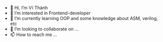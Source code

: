 - 👋 Hi, I’m Vĩ Thành
- 👀 I’m interested in Frontend-developer
- 🌱 I’m currently learning OOP and some knowledge about ASM, verilog, etc 
- 💞️ I’m looking to collaborate on ...
- 📫 How to reach me ...

<!---
vanvithanh2405/vanvithanh2405 is a ✨ special ✨ repository because its `README.md` (this file) appears on your GitHub profile.
You can click the Preview link to take a look at your changes.
--->
